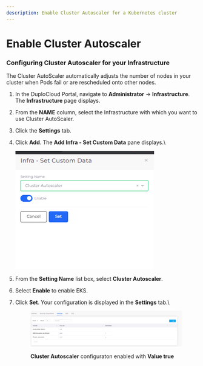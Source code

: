 ```yaml
---
description: Enable Cluster Autoscaler for a Kubernetes cluster
---
```


# Enable Cluster Autoscaler

### Configuring Cluster Autoscaler for your Infrastructure

The Cluster AutoScaler automatically adjusts the number of nodes in your cluster when Pods fail or are rescheduled onto other nodes.&#x20;

1. In the DuploCloud Portal, navigate to **Administrator** -> **Infrastructure**. The **Infrastructure** page displays.
2. From the **NAME** column, select the Infrastructure with which you want to use Cluster AutoScaler.
3. Click the **Settings** tab.
4.  Click **Add**. The **Add Infra - Set Custom Data** pane displays.\


    <div align="left">

    <img src="../../../../.gitbook/assets/image (326).png" alt="Infra - Set Custom Data pane for Cluster Autoscaler">

    </div>


5. From the **Setting Name** list box, select **Cluster Autoscaler**.
6. Select **Enable** to enable EKS.
7.  Click **Set**. Your configuration is displayed in the **Settings** tab.\


    <figure><img src="../../../../.gitbook/assets/ASG.png" alt=""><figcaption><p><strong>Cluster Autoscaler</strong> configuraton enabled with <strong>Value true</strong></p></figcaption></figure>
